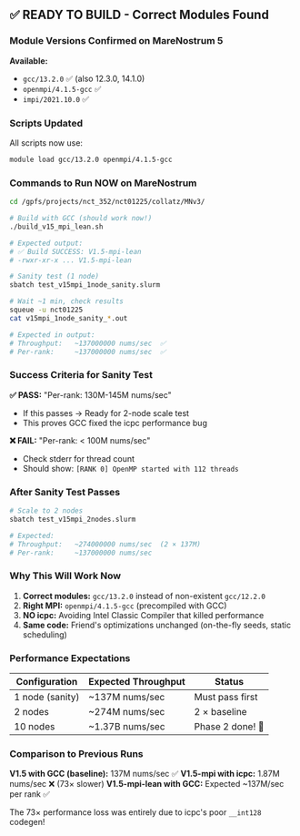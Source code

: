 ## ✅ READY TO BUILD - Correct Modules Found

### Module Versions Confirmed on MareNostrum 5

**Available:**
- `gcc/13.2.0` ✅ (also 12.3.0, 14.1.0)
- `openmpi/4.1.5-gcc` ✅
- `impi/2021.10.0` ✅

### Scripts Updated

All scripts now use:
```bash
module load gcc/13.2.0 openmpi/4.1.5-gcc
```

### Commands to Run NOW on MareNostrum

```bash
cd /gpfs/projects/nct_352/nct01225/collatz/MNv3/

# Build with GCC (should work now!)
./build_v15_mpi_lean.sh

# Expected output:
# ✅ Build SUCCESS: V1.5-mpi-lean
# -rwxr-xr-x ... V1.5-mpi-lean

# Sanity test (1 node)
sbatch test_v15mpi_1node_sanity.slurm

# Wait ~1 min, check results
squeue -u nct01225
cat v15mpi_1node_sanity_*.out

# Expected in output:
# Throughput:   ~137000000 nums/sec  ✅
# Per-rank:     ~137000000 nums/sec  ✅
```

### Success Criteria for Sanity Test

**✅ PASS:** "Per-rank: 130M-145M nums/sec"
- If this passes → Ready for 2-node scale test
- This proves GCC fixed the icpc performance bug

**❌ FAIL:** "Per-rank: < 100M nums/sec"
- Check stderr for thread count
- Should show: `[RANK 0] OpenMP started with 112 threads`

### After Sanity Test Passes

```bash
# Scale to 2 nodes
sbatch test_v15mpi_2nodes.slurm

# Expected:
# Throughput:   ~274000000 nums/sec  (2 × 137M)
# Per-rank:     ~137000000 nums/sec
```

### Why This Will Work Now

1. **Correct modules:** `gcc/13.2.0` instead of non-existent `gcc/12.2.0`
2. **Right MPI:** `openmpi/4.1.5-gcc` (precompiled with GCC)
3. **NO icpc:** Avoiding Intel Classic Compiler that killed performance
4. **Same code:** Friend's optimizations unchanged (on-the-fly seeds, static scheduling)

### Performance Expectations

| Configuration | Expected Throughput | Status |
|--------------|---------------------|--------|
| 1 node (sanity) | ~137M nums/sec | Must pass first |
| 2 nodes | ~274M nums/sec | 2 × baseline |
| 10 nodes | ~1.37B nums/sec | Phase 2 done! 🎉 |

### Comparison to Previous Runs

**V1.5 with GCC (baseline):** 137M nums/sec ✅
**V1.5-mpi with icpc:** 1.87M nums/sec ❌ (73× slower)
**V1.5-mpi-lean with GCC:** Expected ~137M/sec per rank ✅

The 73× performance loss was entirely due to icpc's poor `__int128` codegen!

